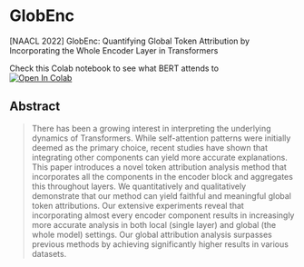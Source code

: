 # GlobEnc
[NAACL 2022] GlobEnc: Quantifying Global Token Attribution by Incorporating the Whole Encoder Layer in Transformers

Check this Colab notebook to see what BERT attends to <br>
<a href="https://colab.research.google.com/github/mohsenfayyaz/GlobEnc/blob/main/GlobEnc_Demo.ipynb"><img data-canonical-src="https://colab.research.google.com/assets/colab-badge.svg" alt="Open In Colab" src="https://camo.githubusercontent.com/84f0493939e0c4de4e6dbe113251b4bfb5353e57134ffd9fcab6b8714514d4d1/68747470733a2f2f636f6c61622e72657365617263682e676f6f676c652e636f6d2f6173736574732f636f6c61622d62616467652e737667"></a>


## Abstract
> There has been a growing interest in interpreting the underlying dynamics of Transformers. While self-attention patterns were initially deemed as the primary choice, recent studies have shown that integrating other components can yield more accurate explanations. This paper introduces a novel token attribution analysis method that incorporates all the components in the encoder block and aggregates this throughout layers. We quantitatively and qualitatively demonstrate that our method can yield faithful and meaningful global token attributions. Our extensive experiments reveal that incorporating almost every encoder component results in increasingly more accurate analysis in both local (single layer) and global (the whole model) settings. Our global attribution analysis surpasses previous methods by achieving significantly higher results in various datasets.


<!-- ## Setup
```
conda create -n attention-env
pip install pip-tools
conda install pytorch torchvision torchaudio cudatoolkit=10.2 -c pytorch
```
 -->
